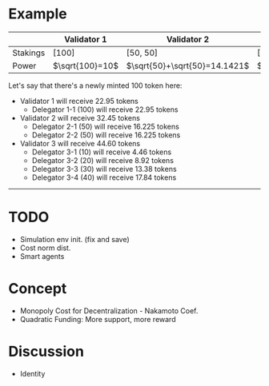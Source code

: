 # Example

|   | Validator 1 | Validator 2 | Validator 3 | 
|---|---|---|---|
|Stakings|[100]|[50, 50]|[10, 20, 30, 40]|
|Power|$\sqrt{100}=10$|$\sqrt{50}+\sqrt{50}=14.1421$|$\sqrt{10}+\sqrt{20}+\sqrt{30}+\sqrt{40}=19.4362$|

Let's say that there's a newly minted $100$ token here:

* Validator 1 will receive $22.95$ tokens
    * Delegator 1-1 ($100$) will receive $22.95$ tokens
* Validator 2 will receive $32.45$ tokens
    * Delegator 2-1 ($50$) will receive $16.225$ tokens
    * Delegator 2-2 ($50$) will receive $16.225$ tokens
* Validator 3 will receive $44.60$ tokens
    * Delegator 3-1 ($10$) will receive $4.46$ tokens
    * Delegator 3-2 ($20$) will receive $8.92$ tokens
    * Delegator 3-3 ($30$) will receive $13.38$ tokens
    * Delegator 3-4 ($40$) will receive $17.84$ tokens

<!-- more decentralizing -->

---

# TODO

- Simulation env init. (fix and save)
- Cost norm dist.
- Smart agents

# Concept

- Monopoly Cost for Decentralization - Nakamoto Coef.
- Quadratic Funding: More support, more reward

# Discussion

- Identity

<!--
# Detail

- Delegate to same validator more than one is unavailable
- Self-delegating is unavailable
-->

<!--
# How to Use

```bash
$ python simulator/<simulating_env>/run.py
```

For example, run `$ python simulator/cosmos/run.py` to simulate **Cosmos Hub**.

`simulating_env`s:

* Cosmos (Hub): `cosmos`
* Supernova: TBA

# Simulator

Press `[H]` for help.

```
Cosmos Commands
    [N]nextBlocks             <#_of_blocks>
    [B]bondedAmount           <bonded_amount>
    [S]stakingRatio           <%_of_staking_ratio>

Logs Commands
    [P]step(window)           <size_of_step>
    [K]saveFigs               <name> [dpi]
    [L]saveLogs               <name>
```

> **NOTE**: Please input `:` before typing the command.

For example,

```
: N 10000000
```

Pass by 10,000,000 blocks.

```
: L test
```

Save `test_provs.csv` and `test_state.csv` files in `logs/`.

```
: K test 600
```

Save `test_provs.png` and `test_state.png` files in `plots/`.

# TODO
- N step: for loop -> one transition
- Console mode
- Genesis JSON
- Exception handling
- Supernova
    - Distributions
- x-axis w/ time (d/m/y)
-->
